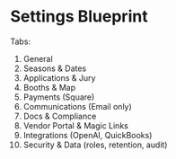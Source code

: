 # Settings Blueprint

Tabs:
1) General
2) Seasons & Dates
3) Applications & Jury
4) Booths & Map
5) Payments (Square)
6) Communications (Email only)
7) Docs & Compliance
8) Vendor Portal & Magic Links
9) Integrations (OpenAI, QuickBooks)
10) Security & Data (roles, retention, audit)
